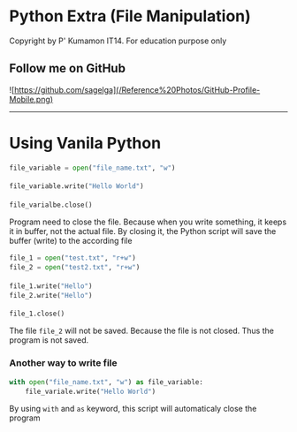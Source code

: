 # Python Extra (File Manipulation)

Copyright by P' Kumamon IT14.
For education purpose only

## Follow me on GitHub
![https://github.com/sagelga](/Reference%20Photos/GitHub-Profile-Mobile.png)

---

# Using Vanila Python

```python
file_variable = open("file_name.txt", "w")

file_variable.write("Hello World")

file_varialbe.close()
```
Program need to close the file. Because when you write something, it keeps it in buffer, not the actual file. By closing it, the Python script will save the buffer (write) to the according file

```python
file_1 = open("test.txt", "r+w")
file_2 = open("test2.txt", "r+w")

file_1.write("Hello")
file_2.write("Hello")

file_1.close()
```
The file `file_2` will not be saved. Because the file is not closed. Thus the program is not saved.

### Another way to write file
```python
with open("file_name.txt", "w") as file_variable:
    file_variale.write("Hello World")
```
By using `with` and `as` keyword, this script will automaticaly close the program
